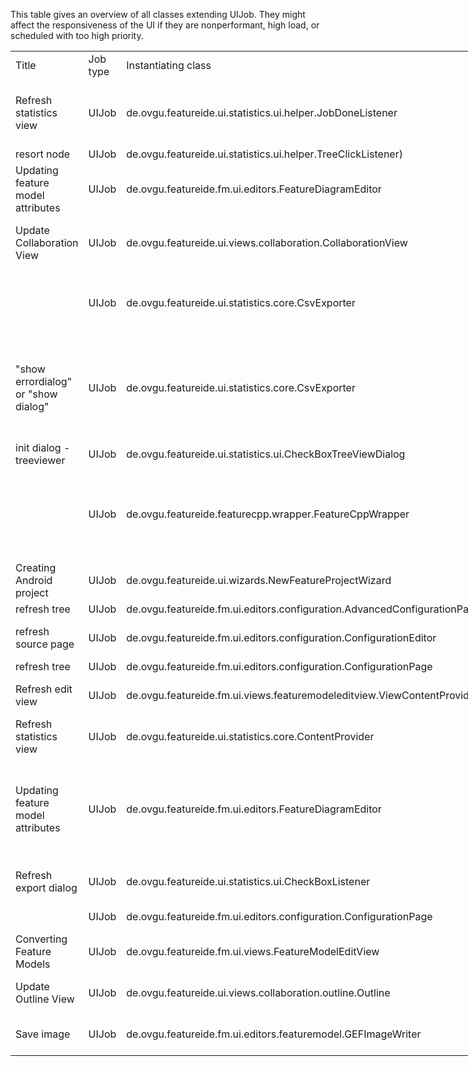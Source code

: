 This table gives an overview of all classes extending UIJob. They might affect the responsiveness of the UI if they are nonperformant, high load, or scheduled with too high priority.

<table style ="width: 200%;">
    <tr>
        <td>Title</td>
        <td>Job type</td>
        <td>Instantiating class</td>
        <td>Description</td>
    </tr>
    <tr>
        <td>Refresh statistics view</td>
        <td>UIJob</td>
		<td>de.ovgu.featureide.ui.statistics.ui.helper.JobDoneListener</td>
		<td>Displays feedback on Jobs scheduled by an IJobChangeEvent. Instantiated once to show the feedback and once to remove it.</td> 
    </tr>
	<tr>
        <td>resort node</td>
        <td>UIJob</td>
        <td>de.ovgu.featureide.ui.statistics.ui.helper.TreeClickListener)</td>
        <td>Refreshes the TreeViewer.</td>
    </tr>
	<tr>
        <td>Updating feature model attributes</td>
        <td>UIJob</td>
        <td>de.ovgu.featureide.fm.ui.editors.FeatureDiagramEditor</td>
        <td>Sets feature status and constraint attribute to "NORMAL" and refreshes the Viewers contents.</td>
    </tr>
	<tr>
        <td>Update Collaboration View</td>
        <td>UIJob</td>
        <td>de.ovgu.featureide.ui.views.collaboration.CollaborationView</td>
        <td>Sets viewer contents and refreshes them; Enables the toolbarAction and refreshes the search content.</td>
    </tr>
	<tr>
        <td></td>
        <td>UIJob</td>
        <td>de.ovgu.featureide.ui.statistics.core.CsvExporter</td>
        <td>Displays the Dialog for the CSVExport. Its JobChangeListeners done() method starts the export for a non null return value.</td>
    </tr>
	<tr>
        <td>"show errordialog" or "show dialog"</td>
        <td>UIJob</td>
        <td>de.ovgu.featureide.ui.statistics.core.CsvExporter</td>
        <td>Opens a MessageDialog that reports the successful export being done, if it was successful. Otherwise the MessageDialog reports, that the file could not be accessed and prompts, if it should try again.</td>
    </tr>
	<tr>
        <td>init dialog - treeviewer</td>
        <td>UIJob</td>
        <td>de.ovgu.featureide.ui.statistics.ui.CheckBoxTreeViewDialog</td>
        <td>Sets the viewers content and refreshes it.</td>
    </tr>	
	<tr>
        <td></td>
        <td>UIJob</td>
        <td>de.ovgu.featureide.featurecpp.wrapper.FeatureCppWrapper</td>
        <td>Displays a MessageBox if FeatureC++ could not be executed because of insufficient permissions. It is instantiated in the deprecated private method openMessageBox.  </td>
    </tr>	
	<tr>
        <td>Creating Android project</td>
        <td>UIJob</td>
        <td>de.ovgu.featureide.ui.wizards.NewFeatureProjectWizard</td>
        <td>Creates an android project by calling the wizardExtensions performBeforeFinish() method.</td>
	</tr>
	<tr>
        <td>refresh tree</td>
        <td>UIJob</td>
        <td>de.ovgu.featureide.fm.ui.editors.configuration.AdvancedConfigurationPage</td>
        <td></td>
	</tr>
	<tr>
        <td>refresh source page</td>
        <td>UIJob</td>
        <td>de.ovgu.featureide.fm.ui.editors.configuration.ConfigurationEditor</td>
        <td>Refreshes the TextEditorPage by calling its propertyChange() method with null parameter.</td>
	</tr>
	<tr>
        <td>refresh tree</td>
        <td>UIJob</td>
        <td>de.ovgu.featureide.fm.ui.editors.configuration.ConfigurationPage</td>
        <td></td>
	</tr>
	<tr>
        <td>Refresh edit view</td>
        <td>UIJob</td>
        <td>de.ovgu.featureide.fm.ui.views.featuremodeleditview.ViewContentProvider</td>
        <td>calls the TreeViewers refresh() method, unless the TreeViewer is disposed</td>
	</tr>
	<tr>
        <td>Refresh statistics view</td>
        <td>UIJob</td>
        <td>de.ovgu.featureide.ui.statistics.core.ContentProvider</td>
        <td>calls the TreeViewers refresh() method, unless the TreeViewer is disposed</td>
	</tr>
	<tr>
        <td>Updating feature model attributes</td>
        <td>UIJob</td>
        <td>de.ovgu.featureide.fm.ui.editors.FeatureDiagramEditor</td>
        <td>Mind that there are two methods in the class, which create this job, although both seem to do the same. One is created by the StoppableJob "Analyze feature model", the other one by the private method refreshGraphics()</td>
	</tr>
	<tr>
        <td>Refresh export dialog</td>
        <td>UIJob</td>
        <td>de.ovgu.featureide.ui.statistics.ui.CheckBoxListener</td>
        <td>calls the CheckboxTreeViewers refresh() method</td>
	</tr>
	<tr>
        <td></td>
        <td>UIJob</td>
        <td>de.ovgu.featureide.fm.ui.editors.configuration.ConfigurationPage</td>
        <td>Sets color and font of a TreeItem</td>
	</tr>
	<tr>
        <td>Converting Feature Models</td>
        <td>UIJob</td>
        <td>de.ovgu.featureide.fm.ui.views.FeatureModelEditView</td>
        <td>calls method convertModelToBitmapTest(..)</td>
	</tr>
	<tr>
        <td>Update Outline View</td>
        <td>UIJob</td>
        <td>de.ovgu.featureide.ui.views.collaboration.outline.Outline</td>
        <td>sets and updates various fields of the TreeViewer depending on its status</td>
	</tr>
	<tr>
        <td>Save image</td>
        <td>UIJob</td>
        <td>de.ovgu.featureide.fm.ui.editors.featuremodel.GEFImageWriter</td>
        <td>Saves the GEF editors content in a bitmap by calling saveEditorContentsAsImage(..)</td>
	</tr>
</table>